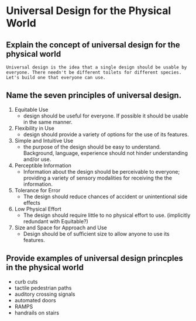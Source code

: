 # Universal Design for the Physical World

## Explain the concept of universal design for the physical world

	Universal design is the idea that a single design should be usable by everyone. There needn't be different toilets for different species. Let's build one that everyone can use.

## Name the seven principles of universal design.

1. Equitable Use
	- design should be useful for everyone. If possible it should be usable in the same manner.
2. Flexibility in Use
	- design should provide a variety of options for the use of its features.
3. Simple and Intuitive Use
	- the purpose of the design should be easy to understand. Background, language, experience should not hinder understanding and/or use.
4. Perceptible Information
	- Information about the design should be perceivable to everyone; providing a variety of sensory modalities for receiving the the information.
5. Tolerance for Error
	- The design should reduce chances of accident or unintentional side effects
6. Low Physical Effort
	- The design should require little to no physical effort to use. (implicitly redundant with Equitable?)
7. Size and Space for Approach and Use
	- Design should be of sufficient size to allow anyone to use its features.

## Provide examples of universal design princples in the physical world

- curb cuts
- tactile pedestrian paths
- auditory crossing signals
- automated doors
- RAMPS
- handrails on stairs

